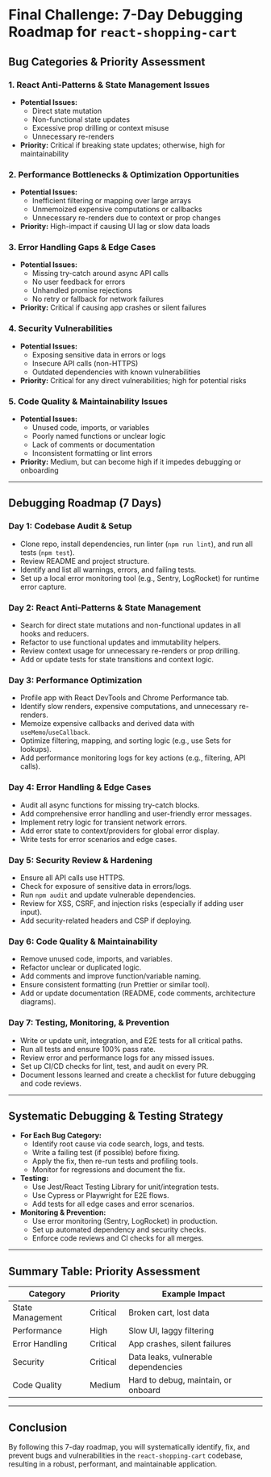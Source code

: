 # Final Challenge: 7-Day Debugging Roadmap for `react-shopping-cart`

## Bug Categories & Priority Assessment

### 1. React Anti-Patterns & State Management Issues

- **Potential Issues:**
  - Direct state mutation
  - Non-functional state updates
  - Excessive prop drilling or context misuse
  - Unnecessary re-renders
- **Priority:** Critical if breaking state updates; otherwise, high for maintainability

### 2. Performance Bottlenecks & Optimization Opportunities

- **Potential Issues:**
  - Inefficient filtering or mapping over large arrays
  - Unmemoized expensive computations or callbacks
  - Unnecessary re-renders due to context or prop changes
- **Priority:** High-impact if causing UI lag or slow data loads

### 3. Error Handling Gaps & Edge Cases

- **Potential Issues:**
  - Missing try-catch around async API calls
  - No user feedback for errors
  - Unhandled promise rejections
  - No retry or fallback for network failures
- **Priority:** Critical if causing app crashes or silent failures

### 4. Security Vulnerabilities

- **Potential Issues:**
  - Exposing sensitive data in errors or logs
  - Insecure API calls (non-HTTPS)
  - Outdated dependencies with known vulnerabilities
- **Priority:** Critical for any direct vulnerabilities; high for potential risks

### 5. Code Quality & Maintainability Issues

- **Potential Issues:**
  - Unused code, imports, or variables
  - Poorly named functions or unclear logic
  - Lack of comments or documentation
  - Inconsistent formatting or lint errors
- **Priority:** Medium, but can become high if it impedes debugging or onboarding

---

## Debugging Roadmap (7 Days)

### **Day 1: Codebase Audit & Setup**

- Clone repo, install dependencies, run linter (`npm run lint`), and run all tests (`npm test`).
- Review README and project structure.
- Identify and list all warnings, errors, and failing tests.
- Set up a local error monitoring tool (e.g., Sentry, LogRocket) for runtime error capture.

### **Day 2: React Anti-Patterns & State Management**

- Search for direct state mutations and non-functional updates in all hooks and reducers.
- Refactor to use functional updates and immutability helpers.
- Review context usage for unnecessary re-renders or prop drilling.
- Add or update tests for state transitions and context logic.

### **Day 3: Performance Optimization**

- Profile app with React DevTools and Chrome Performance tab.
- Identify slow renders, expensive computations, and unnecessary re-renders.
- Memoize expensive callbacks and derived data with `useMemo`/`useCallback`.
- Optimize filtering, mapping, and sorting logic (e.g., use Sets for lookups).
- Add performance monitoring logs for key actions (e.g., filtering, API calls).

### **Day 4: Error Handling & Edge Cases**

- Audit all async functions for missing try-catch blocks.
- Add comprehensive error handling and user-friendly error messages.
- Implement retry logic for transient network errors.
- Add error state to context/providers for global error display.
- Write tests for error scenarios and edge cases.

### **Day 5: Security Review & Hardening**

- Ensure all API calls use HTTPS.
- Check for exposure of sensitive data in errors/logs.
- Run `npm audit` and update vulnerable dependencies.
- Review for XSS, CSRF, and injection risks (especially if adding user input).
- Add security-related headers and CSP if deploying.

### **Day 6: Code Quality & Maintainability**

- Remove unused code, imports, and variables.
- Refactor unclear or duplicated logic.
- Add comments and improve function/variable naming.
- Ensure consistent formatting (run Prettier or similar tool).
- Add or update documentation (README, code comments, architecture diagrams).

### **Day 7: Testing, Monitoring, & Prevention**

- Write or update unit, integration, and E2E tests for all critical paths.
- Run all tests and ensure 100% pass rate.
- Review error and performance logs for any missed issues.
- Set up CI/CD checks for lint, test, and audit on every PR.
- Document lessons learned and create a checklist for future debugging and code reviews.

---

## Systematic Debugging & Testing Strategy

- **For Each Bug Category:**
  - Identify root cause via code search, logs, and tests.
  - Write a failing test (if possible) before fixing.
  - Apply the fix, then re-run tests and profiling tools.
  - Monitor for regressions and document the fix.
- **Testing:**
  - Use Jest/React Testing Library for unit/integration tests.
  - Use Cypress or Playwright for E2E flows.
  - Add tests for all edge cases and error scenarios.
- **Monitoring & Prevention:**
  - Use error monitoring (Sentry, LogRocket) in production.
  - Set up automated dependency and security checks.
  - Enforce code reviews and CI checks for all merges.

---

## Summary Table: Priority Assessment

| Category         | Priority | Example Impact                      |
| ---------------- | -------- | ----------------------------------- |
| State Management | Critical | Broken cart, lost data              |
| Performance      | High     | Slow UI, laggy filtering            |
| Error Handling   | Critical | App crashes, silent failures        |
| Security         | Critical | Data leaks, vulnerable dependencies |
| Code Quality     | Medium   | Hard to debug, maintain, or onboard |

---

## Conclusion

By following this 7-day roadmap, you will systematically identify, fix, and prevent bugs and vulnerabilities in the `react-shopping-cart` codebase, resulting in a robust, performant, and maintainable application.
